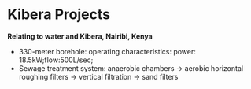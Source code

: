 Kibera Projects
===============

**Relating to water and Kibera, Nairibi, Kenya**
- 330-meter borehole: operating characteristics: power: 18.5kW;flow:500L/sec;
- Sewage treatment system: anaerobic chambers -> aerobic horizontal roughing filters -> vertical filtration -> sand filters
